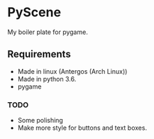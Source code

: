 PyScene
=======
My boiler plate for pygame.

## Requirements ##
* Made in linux (Antergos (Arch Linux))
* Made in python 3.6.
* pygame

### TODO ###
* Some polishing
* Make more style for buttons and text boxes.
